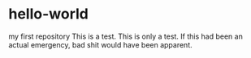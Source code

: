 # hello-world
my first repository
This is a test. This is only a test.  If this had been an actual emergency, bad shit would have been apparent.
